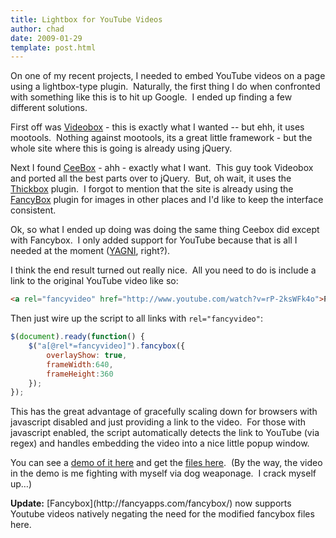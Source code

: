 ```yaml
---
title: Lightbox for YouTube Videos
author: chad
date: 2009-01-29
template: post.html
---
```


On one of my recent projects, I needed to embed YouTube videos on a page using a lightbox-type plugin.  Naturally, the first thing I do when confronted with something like this is to hit up Google.  I ended up finding a few different solutions.

First off was [Videobox](http://videobox-lb.sourceforge.net/) - this is exactly what I wanted -- but ehh, it uses mootools.  Nothing against mootools, its a great little framework - but the whole site where this is going is already using jQuery.

Next I found [CeeBox](http://catcubed.com/2008/12/23/ceebox-a-thickboxvideobox-mashup/) - ahh - exactly what I want.  This guy took Videobox and ported all the best parts over to jQuery.  But, oh wait, it uses the [Thickbox](http://jquery.com/demo/thickbox/) plugin.  I forgot to mention that the site is already using the [FancyBox](http://fancyapps.com/fancybox/) plugin for images in other places and I'd like to keep the interface consistent.

Ok, so what I ended up doing was doing the same thing Ceebox did except with Fancybox.  I only added support for YouTube because that is all I needed at the moment ([YAGNI](http://en.wikipedia.org/wiki/You_Ain%27t_Gonna_Need_It), right?).

I think the end result turned out really nice.  All you need to do is include a link to the original YouTube video like so:

```html
<a rel="fancyvideo" href="http://www.youtube.com/watch?v=rP-2ksWFk4o">Pop me up</a>
```

Then just wire up the script to all links with `rel="fancyvideo"`:

```javascript
$(document).ready(function() {
    $("a[@rel*=fancyvideo]").fancybox({
        overlayShow: true,
        frameWidth:640,
        frameHeight:360
    });
});
```

This has the great advantage of gracefully scaling down for browsers with javascript disabled and just providing a link to the video.  For those with javascript enabled, the script automatically detects the link to YouTube (via regex) and handles embedding the video into a nice little popup window.

You can see a <a href="http://www.youtube.com/watch?v=rP-2ksWFk4o" rel="fancyvideo">demo of it here</a> and get the [files here](fancybox-with-video.zip).  (By the way, the video in the demo is me fighting with myself via dog weaponage.  I crack myself up…)

<div class="alert alert-warning">
	<strong>Update:</strong>
	[Fancybox](http://fancyapps.com/fancybox/) now supports Youtube videos natively negating the need for the modified fancybox files here.
</div>

<script type="text/javascript" src="scripts/jquery-1.2.6.min.js"></script>
<script type="text/javascript" src="scripts/jquery.pngFix.pack.js"></script>
<script type="text/javascript" src="scripts/jquery.fancybox-1.0.0.js"></script>
<script type="text/javascript" src="scripts/swfobject.js"></script>
<link rel="stylesheet" type="text/css" href="scripts/fancybox/fancy.css"/>

<script type="text/javascript">
    $(document).ready(function() {
        $("a[@rel*=fancyvideo]").fancybox({
            overlayShow: true,
            frameWidth:640,
            frameHeight:360
        });
    });
</script>
